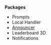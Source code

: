 **Packages**

* Prompts
* Local Handler
* [Announcer](../../packages/announcer/)
* Leaderboard 3D
* Notifications